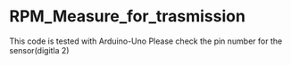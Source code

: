 # RPM_Measure_for_trasmission

This code is tested with Arduino-Uno
Please check the pin number for the sensor(digitla 2)

